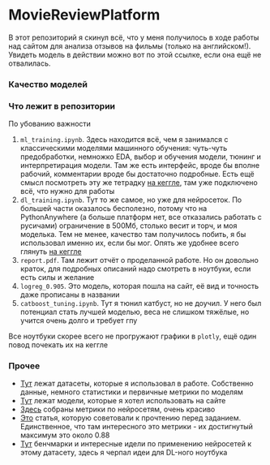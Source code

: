 # MovieReviewPlatform

В этот репозиторий я скинул всё, что у меня получилось в ходе работы над сайтом для анализа отзывов на фильмы (только на английском!). Увидеть модель в действии можно вот по этой ссылке, если она ещё не отвалилась.

### Качество моделей

### Что лежит в репозитории

По убованию важности

1. `ml_training.ipynb`. Здесь находится всё, чем я занимался с классическими моделями машинного обучения: чуть-чуть предобработки, немножко EDA, выбор и обучения модели, тюнинг и интерпретирация модели. Там же есть интерфейс, вроде бы вполне рабочий, комментарии вроде бы достаточно подробные. Есть ещё смысл посмотреть эту же тетрадку [на кеггле](https://www.kaggle.com/code/yaustal/test-task-rosatom/notebook), там уже подключено всё, что нужно для работы
2. `dl_training.ipynb`. Тут то же самое, но уже для нейросеток. По большей части оказалось бесполезно, потому что на PythonAnywhere (а больше платформ нет, все отказались работать с русичами) ограничение в 500Мб, столько весит и торч, и моя моделька. Тем не менее, качество там получилось побить, я бы использовал именно их, если бы мог. Опять же удобнее всего глянуть [на кеггле]()
3. `report.pdf`. Там лежит отчёт о проделанной работе. Но он довольно краток, для подробных описаний надо смотреть в ноутбуки, если есть силы и желание
4. `logreg_0.905`. Это модель, которая пошла на сайт, её вид и точность даже прописаны в названии
5. `catboost_tuning.ipynb`. Тут я тюнил катбуст, но не доучил. У него был потенциал стать лучшей моделью, веса не слишком тяжёлые, но учится очень долго и требует гпу

Все ноутбуки скорее всего не прогружают графики в `plotly`, ещё один повод почекать их на кеггле

### Прочее

- [Тут](https://kaggle.com/datasets/72db9336f0d4d66b8187e1a072b315876c321e39837976fd538316f627b0feb8) лежат датасеты, которые я использовал в работе. Собственно данные, немного статистики и первичные метрики по моделям       
- [Тут](https://kaggle.com/datasets/72db9336f0d4d66b8187e1a072b315876c321e39837976fd538316f627b0feb8) лежат модели, которые я хотел использовать на сайте      
- [Здесь](https://wandb.ai/lerostre/IMDB_review_sentiment_analysis?workspace=user-lerostre) собраны метрики по нейросетям, очень красиво      
- [Это](https://ai.stanford.edu/~amaas/papers/wvSent_acl2011.pdf) статья, которую советовали к прочтению перед заданием. Единственное, что там интересного это метрики - их достигнутый максимум это около 0.88
- [Тут](https://paperswithcode.com/sota/sentiment-analysis-on-imdb) бенчмарки и интересные идели по применению нейросетей к этому датасету, здесь я черпал идеи для DL-ного ноутбука
